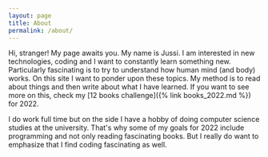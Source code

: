 ```yaml
---
layout: page
title: About
permalink: /about/
---
```


Hi, stranger! My page awaits you. My name is Jussi. I am interested in new technologies, coding and I want to constantly learn something new. Particularly fascinating is to try to understand how human mind (and body) works. On this site I want to ponder upon these topics. My method is to read about things and then write about what I have learned. If you want to see more on this, check my [12 books challenge]({% link books_2022.md %}) for 2022. 

I do work full time but on the side I have a hobby of doing computer science studies at the university. That's why some of my goals for 2022 include programming and not only reading fascinating books. But I really do want to emphasize that I find coding fascinating as well.